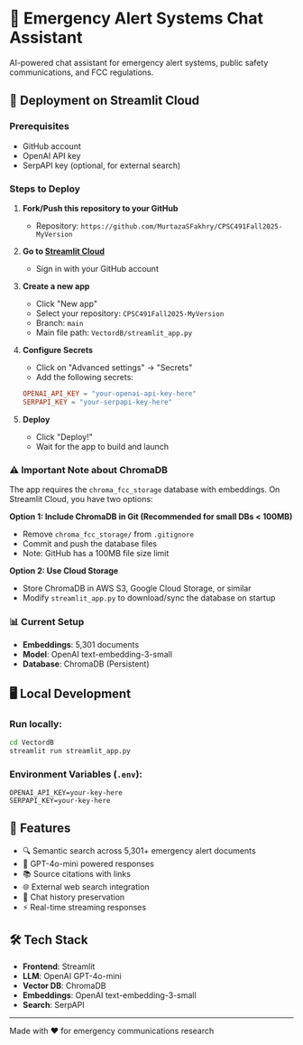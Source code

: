 # 🚨 Emergency Alert Systems Chat Assistant

AI-powered chat assistant for emergency alert systems, public safety communications, and FCC regulations.

## 🚀 Deployment on Streamlit Cloud

### Prerequisites
- GitHub account
- OpenAI API key
- SerpAPI key (optional, for external search)

### Steps to Deploy

1. **Fork/Push this repository to your GitHub**
   - Repository: `https://github.com/MurtazaSFakhry/CPSC491Fall2025-MyVersion`

2. **Go to [Streamlit Cloud](https://share.streamlit.io/)**
   - Sign in with your GitHub account

3. **Create a new app**
   - Click "New app"
   - Select your repository: `CPSC491Fall2025-MyVersion`
   - Branch: `main`
   - Main file path: `VectordB/streamlit_app.py`

4. **Configure Secrets**
   - Click on "Advanced settings" → "Secrets"
   - Add the following secrets:
   ```toml
   OPENAI_API_KEY = "your-openai-api-key-here"
   SERPAPI_KEY = "your-serpapi-key-here"
   ```

5. **Deploy**
   - Click "Deploy!"
   - Wait for the app to build and launch

### ⚠️ Important Note about ChromaDB

The app requires the `chroma_fcc_storage` database with embeddings. On Streamlit Cloud, you have two options:

**Option 1: Include ChromaDB in Git (Recommended for small DBs < 100MB)**
- Remove `chroma_fcc_storage/` from `.gitignore`
- Commit and push the database files
- Note: GitHub has a 100MB file size limit

**Option 2: Use Cloud Storage**
- Store ChromaDB in AWS S3, Google Cloud Storage, or similar
- Modify `streamlit_app.py` to download/sync the database on startup

### 📊 Current Setup
- **Embeddings**: 5,301 documents
- **Model**: OpenAI text-embedding-3-small
- **Database**: ChromaDB (Persistent)

## 🖥️ Local Development

### Run locally:
```bash
cd VectordB
streamlit run streamlit_app.py
```

### Environment Variables (`.env`):
```
OPENAI_API_KEY=your-key-here
SERPAPI_KEY=your-key-here
```

## 📝 Features
- 🔍 Semantic search across 5,301+ emergency alert documents
- 🤖 GPT-4o-mini powered responses
- 📚 Source citations with links
- 🌐 External web search integration
- 💬 Chat history preservation
- ⚡ Real-time streaming responses

## 🛠️ Tech Stack
- **Frontend**: Streamlit
- **LLM**: OpenAI GPT-4o-mini
- **Vector DB**: ChromaDB
- **Embeddings**: OpenAI text-embedding-3-small
- **Search**: SerpAPI

---

Made with ❤️ for emergency communications research
